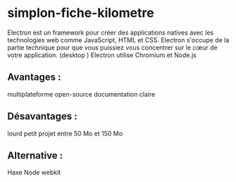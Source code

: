 # simplon-fiche-kilometre
Electron est un framework pour créer des applications natives avec les technologies web comme JavaScript, HTML et CSS. Electron s'occupe de la partie technique pour que vous puissiez vous concentrer sur le cœur de votre application. (desktop )   Electron utilise Chromium et Node.js <br> 

## Avantages : 
 multiplateforme  open-source documentation claire   
## Désavantages :   
lourd petit projet entre 50 Mo et 150 Mo    
## Alternative :  
Haxe Node webkit 
